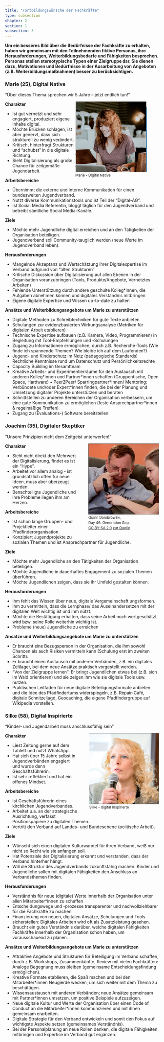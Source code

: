 ```yaml
---
title: "Fortbildungswünsche der Fachkräfte"
type: subsection
chapter: 2
section: 1
subsection: 3
---
```

<strong>Um ein besseres Bild über die Bedürfnisse der Fachkräfte zu erhalten, haben wir gemeinsam mit den Teilnehmenden 
fiktive Personas, ihre Herausforderungen, Weiterbildungsbedarfe und Fähigkeiten besprochen. Personas stellen 
stereotypische Typen einer Zielgruppe dar. Sie dienen dazu, Motivationen und Bedürfnisse in der Ausarbeitung von 
Angeboten (z.B. Weiterbildungsmaßnahmen) besser zu berücksichtigen.</strong>

### Marie (25), Digital Native

“Über dieses Thema sprechen wir 5 Jahre – jetzt endlich tun!”

<div style="float:right; margin-right: 40px; margin-bottom: 20px">
    <img src="/images/marie.png" style="display: block"/>
    <small>Marie - Digital Native</small>
</div>

**Charakter**

* Ist gut vernetzt und sehr engagiert, produziert eigene Inhalte digital.
* Möchte Brücken schlagen, ist aber genervt, dass
  sich strukturell zu wenig verändert.
*  Kritisch, hinterfragt Strukturen und “schubst” in die digitale Richtung.
* Sieht Digitalisierung als große Chance für zeitgemäße Jugendarbeit.

**Arbeitsbereiche**

* Übernimmt die externe und interne Kommunikation für einen bundesweiten Jugendverband.
* Nutzt diverse Kommunikationstools und ist Teil der “Digital-AG”.
* Ist Social Media Referentin, bloggt täglich für den Jugendverband und betreibt sämtliche Social Media-Kanäle.

**Ziele**

* Möchte mehr Jugendliche digital erreichen und an den Tätigkeiten der Organisation beteiligen.
* Jugendverband soll Community-tauglich werden (neue Werte im Jugendverband leben).

**Herausforderungen**

* Mangelnde Akzeptanz und Wertschätzung ihrer Digitalexpertise im Verband aufgrund von “alten Strukturen”
* Kritische Diskussion über Digitalisierung auf allen Ebenen in der Organisation voranzubringen (Tools, 
Produkte/Angebote, Vernetztes Arbeiten)
* Fehlende Unterstützung durch andere geschulte Kolleg*innen, die Aufgaben abnehmen können und digitales Verständnis 
mitbringen
* Eigene digitale Expertise und Wissen up-to-date zu halten

**Ansätze und Weiterbildungsangebote um Marie zu unterstützen**

* Digitale Methoden zu Schreibtechniken für gute Texte anbieten
* Schulungen zur evidenzbasierten Wirkungsanalyse (Metriken für digitalen Arbeit etablieren)
* Technische Expertise aufbauen (z.B. Kamera, Video, Programmieren) in Begleitung mit Tool-Empfehlungen und -Schulungen
* Zugang zu Informationen ermöglichen, durch z.B. Recherche-Tools (Wie finde ich spannende Themen? Wie bleibe ich auf 
dem Laufenden?)
* Jugend- und Kinderschutz im Netz (pädagogische Standards)
Rechtliche Kenntnisse rund um Datenschutz und
Persönlichkeitsrechte
* Capacity Building im Gesamtteam
* Kreative Arbeits- und Experimentierräume für den Austausch mit anderen Kolleg\*innen und Partner\*innen schaffen 
(Gruppentische, Open Space, Hardware)
• Peer2Peer/ Sparringpartner\*innen/ Mentoring: Verbündete und/oder Expert\*innen finden, die bei der Planung und 
Umsetzung digitaler Projekte unterstützen und beraten
* Schnittstellen zu anderen Bereichen der Organisation verbessern, um eine gute Kommunikation zu ermöglichen (feste 
Ansprechpartner*innen & regelmäßige Treffen)
* Zugang zu (Evaluations-) Software bereitstellen

### Joachim (35), Digitaler Skeptiker

“Unsere Prinzipien nicht dem Zeitgeist unterwerfen!”

<div style="float:right; margin-left: 40px; margin-bottom: 20px">
    <img src="/images/joachim.png" style="display: block"/>
    <small>Quinn Dombrowski, <br />Day 46: Generation Gap, <br /><a href="https://creativecommons.org/licenses/">CC BY-SA 2.0</a>
    <a href="">zur Quelle</a></small>
</div>

**Charakter**

* Sieht nicht direkt den Mehrwert der Digitalisierung, findet es ist ein “Hype”.
* Arbeitet vor allem analog - ist grundsätzlich offen für neue Ideen, muss aber überzeugt werden.
* Benachteiligte Jugendliche und ihre Probleme liegen ihm am Herzen.

**Arbeitsbereiche**

* Ist schon lange Gruppen- und Projektleiter einer Pfadfinderorganisation.
* Konzipiert Jugendprojekte zu sozialen Themen und ist Ansprechpartner für Jugendliche.

**Ziele**

* Möchte mehr Jugendliche an den Tätigkeiten der Organisation beteiligen.
* Möchte Jugendliche in dauerhaftes Engagement zu sozialen Themen überführen.
* Möchte Jugendlichen zeigen, dass sie ihr Umfeld gestalten können.

**Herausforderungen**

* Ihm fehlt das Wissen über neue, digitale Vergemeinschaft ungsformen.
* Ihm zu vermitteln, dass die Lernphase/ das Auseinandersetzen mit der digitalen Welt wichtig ist und ihm nützt.
* Möchte die Bestätigung erhalten, dass seine Arbeit noch wertgeschätzt wird bzw. seine Rolle weiterhin wichtig ist.
* Probleme (neue) Jugendliche zu erreichen

**Ansätze und Weiterbildungsangebote um Marie zu unterstützen**

* Er braucht eine Bezugsperson in der Organisation, die ihm sowohl Chancen als auch Risiken vermitteln kann (Schulung 
erst im zweiten Schritt).
* Er braucht einen Austausch mit anderen Verbänden, z.B. ein digitales Zeltlager, bei dem neue Ansätze praktisch 
vorgestellt werden.
* “Von der Zielgruppe lernen”: Er bringt Jugendlichen etwas bei (z.B. sich im Wald orientieren) und sie zeigen ihm wie 
sie digitale Tools usw. nutzen.
* Praktischen Leitfaden für neue digitale Beteiligungsformate anbieten und die Idee des Pfadfindertums widerspiegeln, 
z.B. Repair-Café, digitale Schnitzeljagd, Geocaching, die eigene Pfadfindergruppe auf Wikipedia vorstellen.

### Silke (58), Digital Inspirierte

“Kinder- und Jugendarbeit muss anschlussfähig sein”

<div style="float:right; margin-left: 40px; margin-bottom: 20px">
    <img src="/images/silke.png" style="display: block"/>
    <small>Silke - digital Inspirierte</small>
</div>

**Charakter**

* Liest Zeitung gerne auf dem Tablett und nutzt WhatsApp.
* Hat sich über 15 Jahre selbst in Jugendverbänden engagiert und wurde dann Geschäftsführerin.
* Ist sehr reflektiert und hat ein offenes Mindset.

**Arbeitsbereiche**

* Ist Geschäftsführerin eines kirchlichen Jugendverbandes.
* Arbeitet u.a. an der strategische Ausrichtung, verfasst Positionspapiere zu digitalen Themen.
* Vertritt den Verband auf Landes- und Bundesebene (politische Arbeit).

**Ziele**

* Wünscht sich einen digitalen Kulturwandel für ihren Verband, weiß nur nicht so Recht wie sie anfangen soll.
* Hat Potenziale der Digitalisierung erkannt und verstanden, dass der Verband hinterher hängt.
* Will die Struktur des Jugendverbands zukunftsfähig machen: Kinder und Jugendliche sollen mit digitalen Fähigkeiten den 
Anschluss an Verbandsthemen finden.

**Herausforderungen**

* Verständnis für neue (digitale) Werte innerhalb der Organisation unter allen Mitarbeiter*innen zu schaffen
* Entscheidungswege und -prozesse transparenter und nachvollziehbarer für die Fachkräfte zu machen
* Finanzierung von neuen, digitalen Ansätze, Schulungen und Tools sicherstellen: Digitales Arbeiten wird oft als 
Zusatzleistung gesehen.
* Braucht ein gutes Verständnis darüber, welche digitalen Fähigkeiten Fachkräfte innerhalb der Organisation schon haben, 
um vorausschauend zu planen.

**Ansätze und Weiterbildungsangebote um Marie zu unterstützen**

* Attraktive Angebote und Strukturen für Beteiligung im Verband schaffen, durch z.B. Workshops, Zusammenkünfte, Review 
mit vielen Fachkräften: Analoge Begegnung muss bleiben (gemeinsame Entscheidungsfindung ermöglichen).
* Kreative Formate etablieren, die Spaß machen und bei den Mitarbeiter*innen Neugierde wecken, um sich weiter mit dem 
Thema zu beschäftigen.
* Wissensaustausch mit anderen Verbänden; neue Ansätze gemeinsam mit Partner*innen umsetzen, um positive Beispiele 
aufzuzeigen.
* Neue digitale Kultur und Werte der Organisation über einen Code of Conduct an die Mitarbeiter*innen kommunizieren und 
mit ihnen gemeinsam erarbeiten.
* Digitale Strategie für den Verband entwickeln und somit den Fokus auf wichtigste Aspekte setzen (gemeinsames 
Verständnis).
* Bei der Personalplanung an neue Rollen denken, die digitale Fähigkeiten mitbringen und Expertise im Verband gut 
ergänzen.